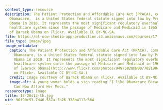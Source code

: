 ```yaml
---
content_type: resource
description: The Patient Protection and Affordable Care Act (PPACA), commonly called
  Obamacare,  is a United States federal statute signed into law by President Barack
  Obama in 2010. It represents the most significant regulatory overhaul of the country's
  healthcare system since the passage of Medicare and Medicaid in 1965. Image courtesy
  of Barack Obama on Flickr. Available CC BY-NC-SA.
file: https://ol-ocw-studio-app-production.s3.amazonaws.com/courses/17-20-introduction-to-american-politics-spring-2013/96f90c937d46587afb26326b4112d564_17-20s13-th.jpg
file_type: image/jpeg
image_metadata:
  caption: The Patient Protection and Affordable Care Act (PPACA), commonly called
    Obamacare, is a United States federal statute signed into law by President Barack
    Obama in 2010. It represents the most significant regulatory overhaul of the country's
    healthcare system since the passage of Medicare and Medicaid in 1965. (Image courtesy
    of [Barack Obama](http://www.flickr.com/photos/94975828@N00/7021984583/in/photolist-bGvvnH-btAGhA-btAGaU-btAGfL-bGvvzV-btAG5J-6Sxjwk-6SBnfs-dp3rSC-dp3s5f-bGxWv4-dp3rYw-fjVWCb-ddbS3u-dAPm5o-cnmuFj-cnmuyy-cnmupS-cnmu5d-cnmuUC-cnmtgA-cnmuCm-cnmuSU-cnmtL9-cnmtw3-cnmtqd-cnmuKE-cnmtC9-cnmumm-cnmtZj-cnmtTf-cnmu9U-d17hQS-dcm4cd-77NrKH-8BP7kS-8PTJoC-7Mshje-9r5HbE-7V1DXs-7HNSTY-8aDkef-8JLfaf-8Q9LYY-8d8cQx-8bk1X1-8ekbUE-85Enz3-93yiPC-7X17xX-7WrZYi)
    on Flickr. Available CC BY-NC-SA.)
  credit: Image courtesy of Barack Obama on Flickr. Available CC BY-NC-SA.
  image-alt: A young woman holds a sign reading "I like Obamacare Because My Grandma
    Can Now Afford Her Meds."
resourcetype: Image
title: 17-20s13-th.jpg
uid: 96f90c93-7d46-587a-fb26-326b4112d564
---
```

